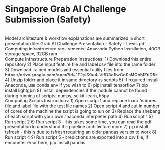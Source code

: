 # Singapore Grab AI Challenge Submission (Safety)
<br />
Model architecture & workflow explanations are summarized in short presentation file: Grab AI Challenge Presentation - Safety - Lewis.pdf
<br />
Computing infrastructure requirements: Anaconda Python Installation, 40GB storage space, 32GB ram
<br />
Compute Infrastructure Preparation Instructions:
  1) Download this entire repository
  2) Place input feature file and label csv file into the same folder
  3) Download trained models and essential utility files from: https://drive.google.com/open?id=1F2ylS0u4JVIfD3e1lwGnSsMOnMZtID5z
  4) Unzip folder and place it in same directory as scripts
  5) If required install Anaconda, use conda env if you wish to
  6) pip install tensorflow
  7) pip install lightgbm
  8) Install dependencies if the module cannot be found during running of scripts: numpy, scikit-learn, h5py
<br />
Computing Scripts Instructions:
  1) Open script 1 and replace input features file and label file with the test file names
  2) Open script 4 and put in number of cores of the machine the script is going to run on
  3) Replace the shebang of each script with your own anaconda interpreter path
  4) Run script 1
  5) Run script 2
  6) Run script 3 - this takes some time, you can read the pdf presentation to understand the pipeline architecture more
  7) pip install tsfresh - this is due to tsfresh requiring an older pandas version to work
  8) Run script 4
  9) Run script 5 - predictions are exported into a csv file, if encounter error here, pip install pandas
  
